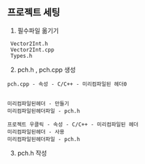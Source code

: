 ﻿## 프로젝트 세팅

1. 필수파일 옮기기
```
 Vector2Int.h 
 Vector2Int.cpp
 Types.h
```

2. pch.h , pch.cpp 생성
```
pch.cpp - 속성 - C/C++ - 미리컴파일된 헤더0


미리컴파일된헤더 - 만들기
미리컴파일된헤더파일 - pch.h

프로젝트 우클릭 - 속성 - C/C++ - 미리컴파일된 헤더
미리컴파일된헤더 - 사용
미리컴파일된헤더파일 - pch.h
```

3. pch.h 작성
